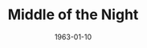 ---
title: Middle of the Night
date: 1963-01-10
closing_date: 1963-01-19
layout: productions
featured_image: 
image_caption:
image_credit:
playbill:
category:
Theatre: Theatre Jacksonville
Venue: Little Theatre
cast:
  The Girl: Judith Jett
  The Mother: Mollie Tierney
  The Kid Sister: Cathy Perry
  The Manufacturer: Joseph Hyde
  The Sister: Jane Johnson
  The Widow: Doris Thornhill
  The Daughter: Lois Stewart
  The Neighbor: Verda Pryor
  The Friend: Linda Johnson
  The Husband: Marshall Grauer
  The Son-in Law: Bernard Shainbrown
crew:
  Director: George Ballis
  Set Designer: Ben Jones
  Technical Director: Pete House
  Lighting Designer: Chase Ambler
  Sound: Ron Johnson
  Stage Manager: Art Logan
  Lighting: Peggy Miller
  Properties:
    - Galdys Dale
    - Anne Brown
    - Jean Charles
    - Helen Cochran
    - Margaret Mahler
    - Esther Barnes
    - Mary Thornhill
    - Eula Walker
  Make-Up:
    - Marion Conner
    - Doris Hindin
    - Verda Pryor
    - Ellen Black
  Construction and Painting:
    - Eula Walters
    - A. Ira Fink
    - Danny Henson
    - Ellen Black
    - Gladys Dale
    - Robin Grossberg
    - Margaret Mahler
    - Mary Alyce Wood
    - Peggy Miller
    - Pete House
    - Joanne House
external_links:
---
